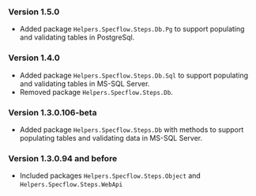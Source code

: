 ### Version 1.5.0
- Added package `Helpers.Specflow.Steps.Db.Pg` to support populating and validating tables in PostgreSql.

### Version 1.4.0
- Added package `Helpers.Specflow.Steps.Db.Sql` to support populating and validating tables in MS-SQL Server.
- Removed package `Helpers.Specflow.Steps.Db`.

### Version 1.3.0.106-beta
- Added package `Helpers.Specflow.Steps.Db` with methods to support populating tables and validating data in MS-SQL Server.

### Version 1.3.0.94 and before
- Included packages `Helpers.Specflow.Steps.Object` and `Helpers.Specflow.Steps.WebApi`
